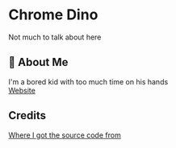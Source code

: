 # Chrome Dino
Not much to talk about here
## 🚀 About Me
I'm a bored kid with too much time on his hands  
[Website](https://sites.google.com/view/anaiwebsite)
## Credits

[Where I got the source code from](https://thorium.rocks/games/dino/)

